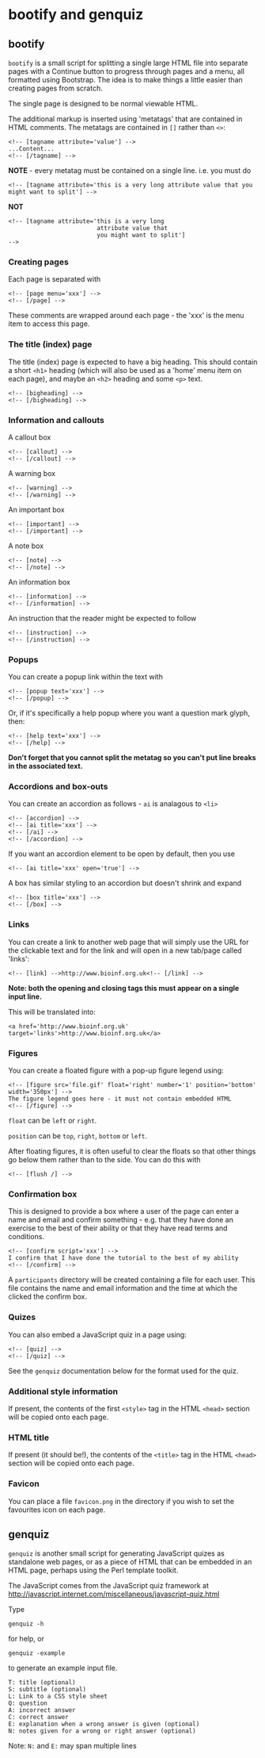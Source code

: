 bootify and genquiz
===================

bootify
-------

`bootify` is a small script for splitting a single large HTML file
into separate pages with a Continue button to progress through pages
and a menu, all formatted using Bootstrap. The idea is to make things
a little easier than creating pages from scratch.

The single page is designed to be normal viewable HTML. 

The additional markup is inserted using 'metatags' that are contained
in HTML comments. The metatags are contained in `[]` rather than `<>`:

    <!-- [tagname attribute='value'] -->
    ...Content...
    <!-- [/tagname] -->

**NOTE** - every metatag must be contained on a single line. i.e. you must do

    <!-- [tagname attribute='this is a very long attribute value that you might want to split'] -->

**NOT**

    <!-- [tagname attribute='this is a very long 
                             attribute value that 
                             you might want to split']
    -->


### Creating pages

Each page is separated with

    <!-- [page menu='xxx'] -->
    <!-- [/page] -->

These comments are wrapped around each page - the 'xxx' is the menu
item to access this page.



### The title (index) page

The title (index) page is expected to have a big heading. This should
contain a short `<h1>` heading (which will also be used as a 'home' menu
item on each page), and maybe an `<h2>` heading and some `<p>` text.

    <!-- [bigheading] -->
    <!-- [/bigheading] -->



### Information and callouts

A callout box

    <!-- [callout] -->
    <!-- [/callout] -->

A warning box

    <!-- [warning] -->
    <!-- [/warning] -->

An important box

    <!-- [important] -->
    <!-- [/important] -->

A note box

    <!-- [note] -->
    <!-- [/note] -->

An information box

    <!-- [information] -->
    <!-- [/information] -->

An instruction that the reader might be expected to follow

    <!-- [instruction] -->
    <!-- [/instruction] -->



### Popups

You can create a popup link within the text with

    <!-- [popup text='xxx'] -->
    <!-- [/popup] -->

Or, if it's specifically a help popup where you want a question mark glyph, then:

    <!-- [help text='xxx'] -->
    <!-- [/help] -->

**Don't forget that you cannot split the metatag so you can't put line
breaks in the associated text.**


### Accordions and box-outs

You can create an accordion as follows - `ai` is analagous to `<li>`

    <!-- [accordion] -->
    <!-- [ai title='xxx'] -->
    <!-- [/ai] -->
    <!-- [/accordion] -->

If you want an accordion element to be open by default, then you use

    <!-- [ai title='xxx' open='true'] -->

A box has similar styling to an accordion but doesn't shrink and expand

    <!-- [box title='xxx'] -->
    <!-- [/box] -->

### Links

You can create a link to another web page that will simply use the URL
for the clickable text and for the link and will open in a new
tab/page called 'links':

    <!-- [link] -->http://www.bioinf.org.uk<!-- [/link] -->

**Note: both the opening and closing tags this must appear on a single input line.**

This will be translated into:

    <a href='http://www.bioinf.org.uk' target='links'>http://www.bioinf.org.uk</a>


### Figures

You can create a floated figure with a pop-up figure legend using:

    <!-- [figure src='file.gif' float='right' number='1' position='bottom' width='350px'] -->
    The figure legend goes here - it must not contain embedded HTML
    <!-- [/figure] -->

`float` can be `left` or `right`.

`position` can be `top`, `right`, `bottom` or `left`.

After floating figures, it is often useful to clear the floats so that
other things go below them rather than to the side. You can do this with

    <!-- [flush /] -->

### Confirmation box

This is designed to provide a box where a user of the page can enter a
name and email and confirm something - e.g. that they have done an
exercise to the best of their ability or that they have read terms and
conditions.

    <!-- [confirm script='xxx'] -->
    I confirm that I have done the tutorial to the best of my ability
    <!-- [/confirm] -->

A `participants` directory will be created containing a file for each
user. This file contains the name and email information and the time
at which the clicked the confirm box.

### Quizes

You can also embed a JavaScript quiz in a page using:

    <!-- [quiz] -->
    <!-- [/quiz] -->

See the `genquiz` documentation below for the format used for the quiz.


### Additional style information

If present, the contents of the first `<style>` tag in the HTML
`<head>` section will be copied onto each page.



### HTML title

If present (it should be!), the contents of the `<title>` tag in the
HTML `<head>` section will be copied onto each page.



### Favicon

You can place a file `favicon.png` in the directory if you wish to set
the favourites icon on each page.



genquiz
-------

`genquiz` is another small script for generating JavaScript quizes as
standalone web pages, or as a piece of HTML that can be embedded in an
HTML page, perhaps using the Perl template toolkit.

The JavaScript comes from the JavaScript quiz framework at
http://javascript.internet.com/miscellaneous/javascript-quiz.html


Type 

    genquiz -h

for help, or

    genquiz -example

to generate an example input file.

    T: title (optional)
    S: subtitle (optional)
    L: Link to a CSS style sheet
    Q: question
    A: incorrect answer
    C: correct answer
    E: explanation when a wrong answer is given (optional)
    N: notes given for a wrong or right answer (optional)

Note: `N:` and `E:` may span multiple lines

